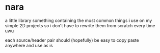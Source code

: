 # nara

a little library something containing the most common things i use on my simple 2D projects
so i don't have to rewrite them from scratch every time uwu

each source/header pair should (hopefully) be easy to copy paste anywhere and use as is

